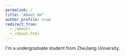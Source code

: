 ```yaml
---
permalink: /
title: "About me"
author_profile: true
redirect_from: 
  - /about/
  - /about.html
---
```

I'm a undergraduate student from ZheJiang University.
